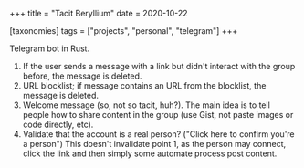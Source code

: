 +++
title = "Tacit Beryllium"
date = 2020-10-22

[taxonomies]
tags = ["projects", "personal", "telegram"]
+++ 

Telegram bot in Rust.

1. If the user sends a message with a link but didn't interact with the group
   before, the message is deleted.
2. URL blocklist; if message contains an URL from the blocklist, the message is
   deleted.
3. Welcome message (so, not so tacit, huh?). The main idea is to tell people
   how to share content in the group (use Gist, not paste images or code
   directly, etc).
4. Validate that the account is a real person? ("Click here to confirm you're a
   person") This doesn't invalidate point 1, as the person may connect, click
   the link and then simply some automate process post content.
